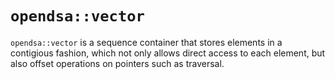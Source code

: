# `opendsa::vector`

`opendsa::vector` is a sequence container that stores elements in a contigious fashion, which not only allows direct access to each element, but also offset operations on pointers such as traversal.
